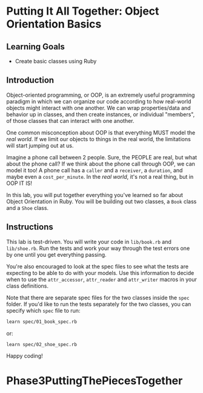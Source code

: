 # Putting It All Together: Object Orientation Basics

## Learning Goals

- Create basic classes using Ruby

## Introduction

Object-oriented programming, or OOP, is an extremely useful programming paradigm
in which we can organize our code according to how real-world objects might
interact with one another. We can wrap properties/data and behavior up in
classes, and then create instances, or individual "members", of those classes
that can interact with one another.

One common misconception about OOP is that everything MUST model the _real
world_. If we limit our objects to things in the real world, the limitations
will start jumping out at us.

Imagine a phone call between 2 people. Sure, the PEOPLE are real, but what about
the phone call? If we think about the phone call through OOP, we can model it
too! A phone call has a `caller` and a `receiver`, a `duration`, and maybe even a
`cost_per_minute`. In the _real world_, it's not a real thing, but in OOP IT IS!

In this lab, you will put together everything you've learned so far about Object
Orientation in Ruby. You will be building out two classes, a `Book` class and a
`Shoe` class.

## Instructions

This lab is test-driven. You will write your code in `lib/book.rb` and
`lib/shoe.rb`. Run the tests and work your way through the test errors one by
one until you get everything passing.

You're also encouraged to look at the spec files to see what the tests are
expecting to be able to do with your models. Use this information to decide
when to use the `attr_accessor`, `attr_reader` and `attr_writer` macros in
your class definitions.

Note that there are separate spec files for the two classes inside the `spec`
folder. If you'd like to run the tests separately for the two classes, you can
specify which `spec` file to run:

```bash
learn spec/01_book_spec.rb
```

or:

```bash
learn spec/02_shoe_spec.rb
```

Happy coding!
# Phase3PuttingThePiecesTogether
